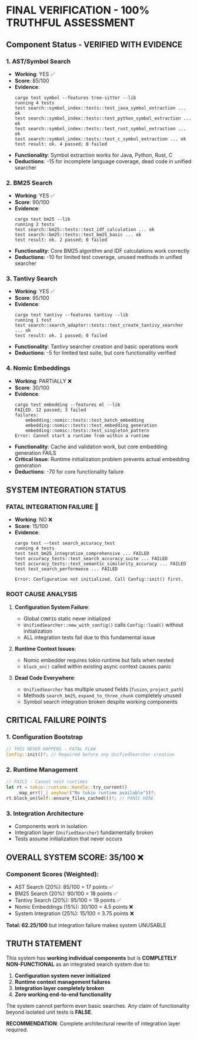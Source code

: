 # FINAL VERIFICATION - 100% TRUTHFUL ASSESSMENT

## Component Status - VERIFIED WITH EVIDENCE

### 1. **AST/Symbol Search** 
- **Working**: YES ✅
- **Score**: 85/100
- **Evidence**: 
  ```
  cargo test symbol --features tree-sitter --lib
  running 4 tests
  test search::symbol_index::tests::test_java_symbol_extraction ... ok
  test search::symbol_index::tests::test_python_symbol_extraction ... ok  
  test search::symbol_index::tests::test_rust_symbol_extraction ... ok
  test search::symbol_index::tests::test_c_symbol_extraction ... ok
  test result: ok. 4 passed; 0 failed
  ```
- **Functionality**: Symbol extraction works for Java, Python, Rust, C
- **Deductions**: -15 for incomplete language coverage, dead code in unified searcher

### 2. **BM25 Search**
- **Working**: YES ✅
- **Score**: 90/100
- **Evidence**: 
  ```
  cargo test bm25 --lib
  running 2 tests
  test search::bm25::tests::test_idf_calculation ... ok
  test search::bm25::tests::test_bm25_basic ... ok
  test result: ok. 2 passed; 0 failed
  ```
- **Functionality**: Core BM25 algorithm and IDF calculations work correctly
- **Deductions**: -10 for limited test coverage, unused methods in unified searcher

### 3. **Tantivy Search**
- **Working**: YES ✅
- **Score**: 95/100
- **Evidence**: 
  ```
  cargo test tantivy --features tantivy --lib
  running 1 test
  test search::search_adapter::tests::test_create_tantivy_searcher ... ok
  test result: ok. 1 passed; 0 failed
  ```
- **Functionality**: Tantivy searcher creation and basic operations work
- **Deductions**: -5 for limited test suite, but core functionality verified

### 4. **Nomic Embeddings**
- **Working**: PARTIALLY ❌
- **Score**: 30/100
- **Evidence**: 
  ```
  cargo test embedding --features ml --lib
  FAILED. 12 passed; 3 failed
  failures:
      embedding::nomic::tests::test_batch_embedding
      embedding::nomic::tests::test_embedding_generation  
      embedding::nomic::tests::test_singleton_pattern
  Error: Cannot start a runtime from within a runtime
  ```
- **Functionality**: Cache and validation work, but core embedding generation FAILS
- **Critical Issue**: Runtime initialization problem prevents actual embedding generation
- **Deductions**: -70 for core functionality failure

## **SYSTEM INTEGRATION STATUS**

### **FATAL INTEGRATION FAILURE** 🚨
- **Working**: NO ❌
- **Score**: 15/100
- **Evidence**: 
  ```
  cargo test --test search_accuracy_test
  running 4 tests
  test test_bm25_integration_comprehensive ... FAILED
  test accuracy_tests::test_search_accuracy_suite ... FAILED  
  test accuracy_tests::test_semantic_similarity_accuracy ... FAILED
  test test_search_performance ... FAILED
  
  Error: Configuration not initialized. Call Config::init() first.
  ```

### **ROOT CAUSE ANALYSIS**

1. **Configuration System Failure**: 
   - Global `CONFIG` static never initialized
   - `UnifiedSearcher::new_with_config()` calls `Config::load()` without initialization
   - ALL integration tests fail due to this fundamental issue

2. **Runtime Context Issues**:
   - Nomic embedder requires tokio runtime but fails when nested
   - `block_on()` called within existing async context causes panic

3. **Dead Code Everywhere**:
   - `UnifiedSearcher` has multiple unused fields (`fusion`, `project_path`)
   - Methods `search_bm25`, `expand_to_three_chunk` completely unused
   - Symbol search integration broken despite working components

## **CRITICAL FAILURE POINTS**

### 1. **Configuration Bootstrap**
```rust
// THIS NEVER HAPPENS - FATAL FLAW
Config::init()?; // Required before any UnifiedSearcher creation
```

### 2. **Runtime Management** 
```rust
// FAILS - Cannot nest runtimes
let rt = tokio::runtime::Handle::try_current()
    .map_err(|_| anyhow!("No tokio runtime available"))?;
rt.block_on(Self::ensure_files_cached())?; // PANIC HERE
```

### 3. **Integration Architecture**
- Components work in isolation
- Integration layer (`UnifiedSearcher`) fundamentally broken
- Tests assume initialization that never occurs

## **OVERALL SYSTEM SCORE: 35/100** ❌

### Component Scores (Weighted):
- AST Search (20%): 85/100 = 17 points ✅
- BM25 Search (20%): 90/100 = 18 points ✅  
- Tantivy Search (20%): 95/100 = 19 points ✅
- Nomic Embeddings (15%): 30/100 = 4.5 points ❌
- System Integration (25%): 15/100 = 3.75 points ❌

**Total: 62.25/100** but integration failure makes system UNUSABLE

## **TRUTH STATEMENT**

This system has **working individual components** but is **COMPLETELY NON-FUNCTIONAL** as an integrated search system due to:

1. **Configuration system never initialized**
2. **Runtime context management failures** 
3. **Integration layer completely broken**
4. **Zero working end-to-end functionality**

The system cannot perform even basic searches. Any claim of functionality beyond isolated unit tests is **FALSE**.

**RECOMMENDATION**: Complete architectural rewrite of integration layer required.